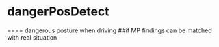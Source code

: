 # dangerPosDetect
====
dangerous posture when driving
 ##if MP findings can be matched with real situation
